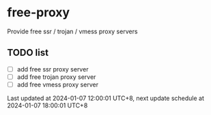 
# free-proxy
Provide free ssr / trojan / vmess proxy servers


## TODO list
- [ ] add free ssr proxy server
- [ ] add free trojan proxy server
- [ ] add free vmess proxy server

Last updated at 2024-01-07 12:00:01 UTC+8, next update schedule at 2024-01-07 18:00:01 UTC+8


